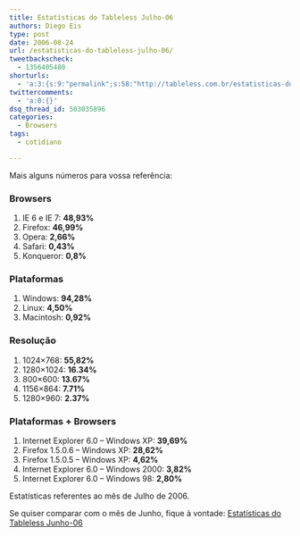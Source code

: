 ```yaml
---
title: Estatísticas do Tableless Julho-06
authors: Diego Eis
type: post
date: 2006-08-24
url: /estatisticas-do-tableless-julho-06/
tweetbackscheck:
  - 1356405480
shorturls:
  - 'a:3:{s:9:"permalink";s:58:"http://tableless.com.br/estatisticas-do-tableless-julho-06";s:7:"tinyurl";s:26:"http://tinyurl.com/3s6uwtd";s:4:"isgd";s:19:"http://is.gd/EHqFoO";}'
twittercomments:
  - 'a:0:{}'
dsq_thread_id: 503035896
categories:
  - Browsers
tags:
  - cotidiano

---
```

Mais alguns números para vossa referência:

### Browsers

  1. IE 6 e IE 7: **48,93%**
  2. Firefox: **46,99%**
  3. Opera: **2,66%**
  4. Safari: **0,43%**
  5. Konqueror: **0,8%** 

### Plataformas

  1. Windows: **94,28%**
  2. Linux: **4,50%**
  3. Macintosh: **0,92%** 

### Resolução

  1. 1024&#215;768: **55,82%** 
  2. 1280&#215;1024: **16.34%** 
  3. 800&#215;600: **13.67%**
  4. 1156&#215;864: **7.71%**
  5. 1280&#215;960: **2.37%** 

### Plataformas + Browsers

  1. Internet Explorer 6.0 &#8211; Windows XP: **39,69%**
  2. Firefox 1.5.0.6 &#8211; Windows XP: **28,62%**
  3. Firefox 1.5.0.5 &#8211; Windows XP: **4,62%**
  4. Internet Explorer 6.0 &#8211; Windows 2000: **3,82%**
  5. Internet Explorer 6.0 &#8211; Windows 98: **2,80%**

Estatísticas referentes ao mês de Julho de 2006.

Se quiser comparar com o mês de Junho, fique à vontade: [Estatísticas do Tableless Junho-06][1]

 [1]: http://tableless.com.br/estatisticas-do-tableless#comments